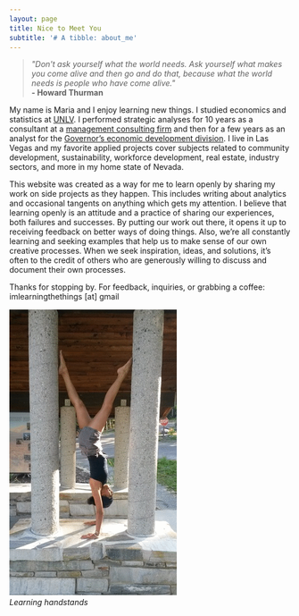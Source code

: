 ```yaml
---
layout: page
title: Nice to Meet You
subtitle: '# A tibble: about_me'
---
```



>_"Don't ask yourself what the world needs. Ask yourself what makes you come alive and then go and do that, because what the world needs is people who have come alive."_  
                        **- Howard Thurman**



My name is Maria and I enjoy learning new things. I studied economics and statistics at [UNLV]( https://www.unlv.edu/economics). I performed strategic analyses for 10 years as a consultant at a [management consulting firm](http://www.rcg1.com) and then for a few years as an analyst for the [Governor’s economic development division](http://www.diversifynevada.com). I live in Las Vegas and my favorite applied projects cover subjects related to community development, sustainability, workforce development, real estate, industry sectors, and more in my home state of Nevada.

This website was created as a way for me to learn openly by sharing my work on side projects as they happen. This includes writing about analytics and occasional tangents on anything which gets my attention. I believe that learning openly is an attitude and a practice of sharing our experiences, both failures and successes. By putting our work out there, it opens it up to receiving feedback on better ways of doing things. Also, we’re all constantly learning and seeking examples that help us to make sense of our own creative processes. When we seek inspiration, ideas, and solutions, it’s often to the credit of others who are generously willing to discuss and document their own processes.

Thanks for stopping by. For feedback, inquiries, or grabbing a coffee: imlearningthethings [at] gmail

![](https://raw.githubusercontent.com/mguideng/mguideng.github.io/master/img/handstand.gif)   
_Learning handstands_



